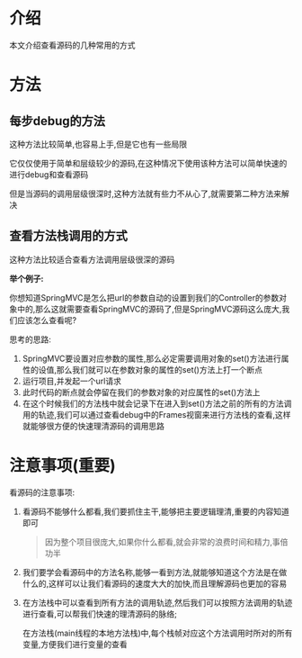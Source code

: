 # 介绍

本文介绍查看源码的几种常用的方式

# 方法

## 每步debug的方法

这种方法比较简单,也容易上手,但是它也有一些局限

它仅仅使用于简单和层级较少的源码,在这种情况下使用该种方法可以简单快速的进行debug和查看源码

但是当源码的调用层级很深时,这种方法就有些力不从心了,就需要第二种方法来解决

## 查看方法栈调用的方式

这种方法比较适合查看方法调用层级很深的源码

**举个例子:**

你想知道SpringMVC是怎么把url的参数自动的设置到我们的Controller的参数对象中的,那么这就需要查看SpringMVC的源码了,但是SpringMVC源码这么庞大,我们应该怎么查看呢?

思考的思路:

1. SpringMVC要设置对应参数的属性,那么必定需要调用对象的set()方法进行属性的设值,那么我们就可以在参数对象的属性的set()方法上打一个断点
2. 运行项目,并发起一个url请求
3. 此时代码的断点就会停留在我们的参数对象的对应属性的set()方法上
4. 在这个时候我们的方法栈中就会记录下在进入到set()方法之前的所有的方法调用的轨迹,我们可以通过查看debug中的Frames视窗来进行方法栈的查看,这样就能够很方便的快速理清源码的调用思路

# 注意事项(重要)

看源码的注意事项:

1. 看源码不能够什么都看,我们要抓住主干,能够把主要逻辑理清,重要的内容知道即可

   > 因为整个项目很庞大,如果你什么都看,就会非常的浪费时间和精力,事倍功半

2. 我们要学会看源码中的方法名称,能够一看到方法,就能够知道这个方法是在做什么的,这样可以让我们看源码的速度大大的加快,而且理解源码也更加的容易

3. 在方法栈中可以查看到所有方法的调用轨迹,然后我们可以按照方法调用的轨迹进行查看,可以帮我们快速的理清源码的脉络;

   在方法栈(main线程的本地方法栈)中,每个栈帧对应这个方法调用时所对的所有变量,方便我们进行变量的查看















